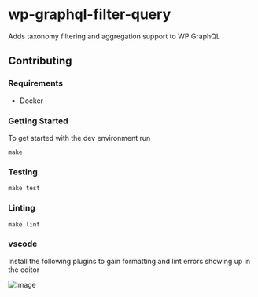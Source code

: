 # wp-graphql-filter-query

Adds taxonomy filtering and aggregation support to WP GraphQL

## Contributing

### Requirements

-   Docker

### Getting Started

To get started with the dev environment run

```
make
```

### Testing

```
make test
```

### Linting

```
make lint
```

### vscode

Install the following plugins to gain formatting and lint errors showing up in the editor

![image](https://user-images.githubusercontent.com/24898309/174314127-6238f618-0355-4187-b43c-c7a81f451c5f.png)


